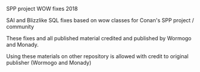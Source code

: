 SPP project WOW fixes 2018

SAI and Blizzlike SQL fixes based on wow classes for Conan's SPP project / community

These fixes and all published material credited and published by Wormogo and Monady. 

Using these materials on other repository is allowed with credit to original publisher (Wormogo and Monady)

